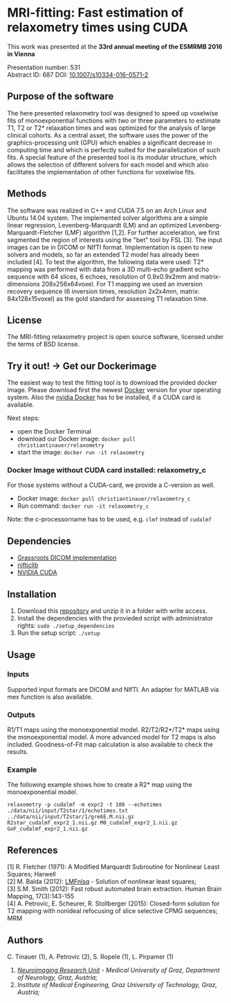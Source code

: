 # MRI-fitting: Fast estimation of relaxometry times using CUDA
This work was presented at the **33rd annual meeting of the ESMRMB 2016 in Vienna** <br>

Presentation number: 531 <br>
Abstract ID: 687
DOI: [10.1007/s10334-016-0571-2](http://link.springer.com/article/10.1007/s10334-016-0571-2)

## Purpose of the software
The here presented relaxometry tool was designed to speed up voxelwise fits of monoexponential functions with two or three parameters to estimate T1, T2 or T2* relaxation times and was optimized for the analysis of large clinical cohorts. As a central asset, the software uses the power of the graphics-processing unit (GPU) which enables a significant decrease in computing time and which is perfectly suited for the parallelization of such fits. A special feature of the presented tool is its modular structure, which allows the selection of different solvers for each model and which also facilitates the implementation of other functions for voxelwise fits. 

## Methods
The software was realized in C++ and CUDA 7.5 on an Arch Linux and Ubuntu 14.04 system. The implemented solver algorithms are a simple linear regression, Levenberg-Marquardt (LM) and an optimized Levenberg-Marquardt-Fletcher (LMF) algorithm [1,2]. For further acceleration, we first segmented the region of interests using the "bet" tool by FSL [3]. The input images can be in DICOM or NIfTI format.  Implementation is open to new solvers and models, so far an extended T2 model has already been included [4]. To test the algorithm, the following data were used: T2* mapping was performed with data from a 3D multi-echo gradient echo sequence with 64 slices, 6 echoes, resolution of 0.9x0.9x2mm and matrix-dimensions 208x256x64voxel. For T1 mapping we used an inversion recovery sequence (6 inversion times, resolution 2x2x4mm, matrix: 84x128x15voxel) as the gold standard for assessing T1 relaxation time. 


## License
The MRI-fitting relaxometry project is open source software, licensed under the terms of BSD license.

## Try it out! -> Get our Dockerimage
The easiest way to test the fitting tool is to download the provided docker image. Please download first the newest [Docker](https://www.docker.com/) version for your operating system. Also the [nvidia Docker](https://github.com/NVIDIA/nvidia-docker) has to be installed, if a CUDA card is available.

Next steps: 
- open the Docker Terminal
- download our Docker image: `docker pull christiantinauer/relaxometry`
- start the image: `docker run -it relaxometry`

### Docker Image without CUDA card installed: relaxometry_c
For those systems without a CUDA-card, we provide a C-version as well. 
- Docker image: `docker pull christiantinauer/relaxometry_c`
- Run command: `docker run -it relaxometry_c`

Note: the c-processorname has to be used, e.g. `clmf` instead of `cudalmf`

## Dependencies
- [Grassroots DICOM implementation](https://sourceforge.net/projects/gdcm/)
- [nifticlib](https://sourceforge.net/projects/niftilib/files/nifticlib/)
- [NVIDIA CUDA](https://developer.nvidia.com/cuda-zone)

## Installation
1. Download this  [repository](https://codeload.github.com/christiantinauer/relaxometry/zip/master) and unzip it in a folder with write access. 
2. Install the dependencies with the provieded script with administrator rights: `sudo ./setup_dependencies`
3. Run the setup script: `./setup`

## Usage
### Inputs
Supported input formats are DICOM and NIfTI. An adapter for MATLAB via mex function is also available.
### Outputs
R1/T1 maps using the monoexponential model. R2/T2/R2\*/T2\* maps using the monoexponential model. A more advanced model for T2 maps is also included. Goodness-of-Fit map calculation is also available to check the results.
### Example
The following example shows how to create a R2* map using the monoexponential model.

`relaxometry -p cudalmf -m expr2 -t 100 --echotimes ./data/nii/input/T2star/1/echotimes.txt ../data/nii/input/T2star/1/gre6E.M.nii.gz R2star_cudalmf_expr2_1.nii.gz M0_cudalmf_expr2_1.nii.gz GoF_cudalmf_expr2_1.nii.gz`


## References
[1]   R. Fletcher (1971): A Modified Marquardt Subroutine for Nonlinear Least Squares; Harwell<br>
[2]   M. Balda (2012): [LMFnlsq](http://de.mathworks.com/matlabcentral/fileexchange/17534-lmfnlsq-solution-of-nonlinear-least-squares) - Solution of nonlinear least squares; <br>
[3]   S.M. Smith (2012): Fast robust automated brain extraction. Human Brain Mapping, 17(3):143-155 <br>
[4]   A. Petrovic, E. Scheurer, R. Stollberger (2015): Closed-form solution for T2 mapping with nonideal refocusing of slice selective CPMG sequences; MRM <br>

## Authors
C. Tinauer (1), A. Petrovic (2), S. Ropele (1), L. Pirpamer (1) <br>
1) *[Neuroimaging Research Unit](http://www.neuroimaging.at) - Medical University of Graz, Department of Neurology, Graz, Austria;* <br>
2) *Institute of Medical Engineering, Graz University of Technology, Graz, Austria;*
